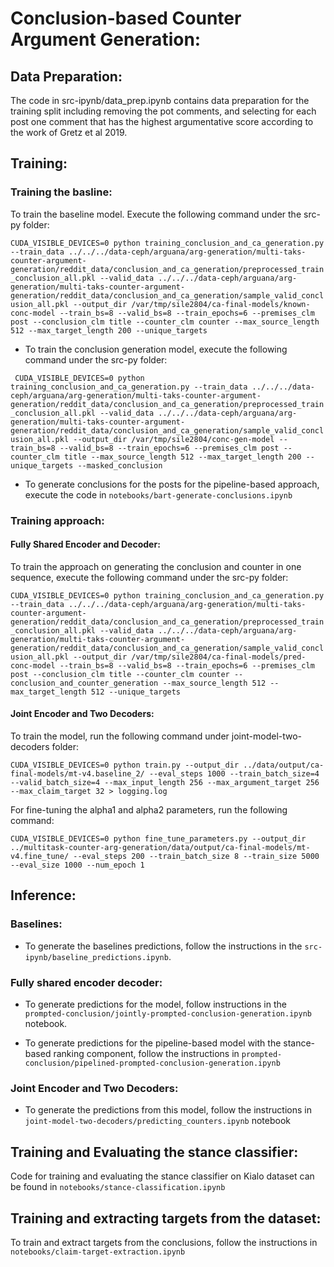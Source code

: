 # Conclusion-based Counter Argument Generation:

## Data Preparation:

The code in src-ipynb/data_prep.ipynb contains data preparation for the training split including removing the pot comments, and selecting for each post one comment that has the highest argumentative score according to the work of Gretz et al 2019.

## Training:

### Training the basline:

To train the baseline model. Execute the following command under the src-py folder:

``CUDA_VISIBLE_DEVICES=0 python training_conclusion_and_ca_generation.py --train_data ../../../data-ceph/arguana/arg-generation/multi-taks-counter-argument-generation/reddit_data/conclusion_and_ca_generation/preprocessed_train_conclusion_all.pkl --valid_data ../../../data-ceph/arguana/arg-generation/multi-taks-counter-argument-generation/reddit_data/conclusion_and_ca_generation/sample_valid_conclusion_all.pkl --output_dir /var/tmp/sile2804/ca-final-models/known-conc-model --train_bs=8 --valid_bs=8 --train_epochs=6 --premises_clm post --conclusion_clm title --counter_clm counter --max_source_length 512 --max_target_length 200 --unique_targets``

- To train the conclusion generation model, execute the following command under the src-py folder:

`` CUDA_VISIBLE_DEVICES=0 python training_conclusion_and_ca_generation.py --train_data ../../../data-ceph/arguana/arg-generation/multi-taks-counter-argument-generation/reddit_data/conclusion_and_ca_generation/preprocessed_train_conclusion_all.pkl --valid_data ../../../data-ceph/arguana/arg-generation/multi-taks-counter-argument-generation/reddit_data/conclusion_and_ca_generation/sample_valid_conclusion_all.pkl --output_dir /var/tmp/sile2804/conc-gen-model --train_bs=8 --valid_bs=8 --train_epochs=6 --premises_clm post --counter_clm title --max_source_length 512 --max_target_length 200 --unique_targets --masked_conclusion``

- To generate conclusions for the posts for the pipeline-based approach, execute the code in ``notebooks/bart-generate-conclusions.ipynb``


### Training approach:

#### Fully Shared Encoder and Decoder:

To train the approach on generating the conclusion and counter in one sequence, execute the following command under the src-py folder:

``CUDA_VISIBLE_DEVICES=0 python training_conclusion_and_ca_generation.py --train_data ../../../data-ceph/arguana/arg-generation/multi-taks-counter-argument-generation/reddit_data/conclusion_and_ca_generation/preprocessed_train_conclusion_all.pkl --valid_data ../../../data-ceph/arguana/arg-generation/multi-taks-counter-argument-generation/reddit_data/conclusion_and_ca_generation/sample_valid_conclusion_all.pkl --output_dir /var/tmp/sile2804/ca-final-models/pred-conc-model --train_bs=8 --valid_bs=8 --train_epochs=6 --premises_clm post --conclusion_clm title --counter_clm counter --conclusion_and_counter_generation --max_source_length 512 --max_target_length 512 --unique_targets
``

#### Joint Encoder and Two Decoders:

To train the model, run the following command under joint-model-two-decoders folder:

``CUDA_VISIBLE_DEVICES=0 python train.py --output_dir ../data/output/ca-final-models/mt-v4.baseline_2/ --eval_steps 1000 --train_batch_size=4 --valid_batch_size=4 --max_input_length 256 --max_argument_target 256 --max_claim_target 32 > logging.log
``

For fine-tuning the alpha1 and alpha2 parameters, run the following command:

``CUDA_VISIBLE_DEVICES=0 python fine_tune_parameters.py --output_dir ../multitask-counter-arg-generation/data/output/ca-final-models/mt-v4.fine_tune/ --eval_steps 200 --train_batch_size 8 --train_size 5000 --eval_size 1000 --num_epoch 1``

## Inference:

### Baselines:

- To generate the baselines predictions, follow the instructions in the ``src-ipynb/baseline_predictions.ipynb``. 

### Fully shared encoder decoder:

- To generate predictions for the model, follow instructions in the ``prompted-conclusion/jointly-prompted-conclusion-generation.ipynb`` notebook.

- To generate predictions for the pipeline-based model with the stance-based ranking component, follow the instructions in ``prompted-conclusion/pipelined-prompted-conclusion-generation.ipynb``

### Joint Encoder and Two Decoders:

- To generate the predictions from this model, follow the instructions in ``joint-model-two-decoders/predicting_counters.ipynb`` notebook

## Training and Evaluating the stance classifier:

Code for training and evaluating the stance classifier on Kialo dataset can be found in ``notebooks/stance-classification.ipynb``

## Training and extracting targets from the dataset:

To train and extract targets from the conclusions, follow the instructions in ``notebooks/claim-target-extraction.ipynb``